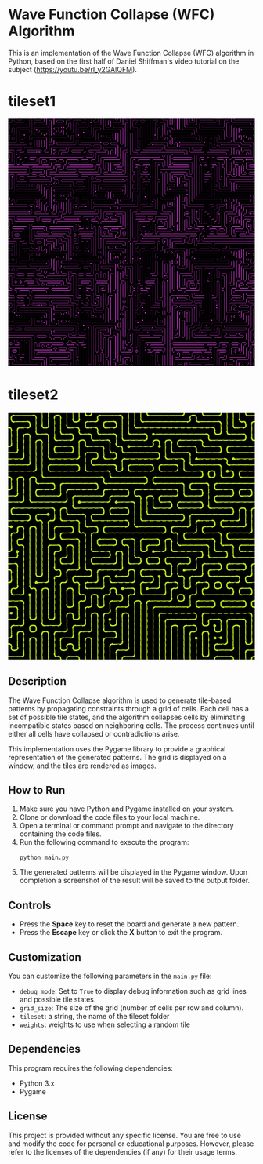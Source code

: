 # Wave Function Collapse (WFC) Algorithm

This is an implementation of the Wave Function Collapse (WFC) algorithm in Python, based on the first half of Daniel Shiffman's video tutorial on the subject (https://youtu.be/rI_y2GAlQFM).

# tileset1
![example of tileset1](./output/1688826233.png)

# tileset2
![example of tileset2](./output/1688828917.png)
## Description

The Wave Function Collapse algorithm is used to generate tile-based patterns by propagating constraints through a grid of cells. Each cell has a set of possible tile states, and the algorithm collapses cells by eliminating incompatible states based on neighboring cells. The process continues until either all cells have collapsed or contradictions arise.

This implementation uses the Pygame library to provide a graphical representation of the generated patterns. The grid is displayed on a window, and the tiles are rendered as images.

## How to Run

1. Make sure you have Python and Pygame installed on your system.
2. Clone or download the code files to your local machine.
3. Open a terminal or command prompt and navigate to the directory containing the code files.
4. Run the following command to execute the program:
   ```
   python main.py
   ```
5. The generated patterns will be displayed in the Pygame window. Upon completion a screenshot of the result will be saved to the output folder.

## Controls

- Press the **Space** key to reset the board and generate a new pattern.
- Press the **Escape** key or click the **X** button to exit the program.

## Customization

You can customize the following parameters in the `main.py` file:

- `debug_mode`: Set to `True` to display debug information such as grid lines and possible tile states.
- `grid_size`: The size of the grid (number of cells per row and column).
- `tileset`: a string, the name of the tileset folder
- `weights`: weights to use when selecting a random tile

## Dependencies

This program requires the following dependencies:

- Python 3.x
- Pygame

## License

This project is provided without any specific license. You are free to use and modify the code for personal or educational purposes. However, please refer to the licenses of the dependencies (if any) for their usage terms.
